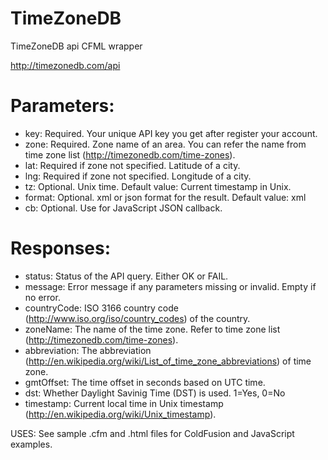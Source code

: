 TimeZoneDB
==========

TimeZoneDB api CFML wrapper

http://timezonedb.com/api

Parameters:
===========
* key: Required. Your unique API key you get after register your account.
* zone: Required. Zone name of an area. You can refer the name from time zone list (http://timezonedb.com/time-zones).
* lat: Required if zone not specified. Latitude of a city.
* lng: Required if zone not specified. Longitude of a city.
* tz: Optional. Unix time. Default value: Current timestamp in Unix.
* format: Optional. xml or json format for the result. Default value: xml
* cb: Optional. Use for JavaScript JSON callback.

Responses:
==========
* status: Status of the API query. Either OK or FAIL.
* message: Error message if any parameters missing or invalid. Empty if no error.
* countryCode: ISO 3166 country code (http://www.iso.org/iso/country_codes) of the country.
* zoneName: The name of the time zone. Refer to time zone list (http://timezonedb.com/time-zones).
* abbreviation: The abbreviation (http://en.wikipedia.org/wiki/List_of_time_zone_abbreviations) of time zone.
* gmtOffset: The time offset in seconds based on UTC time.
* dst: Whether Daylight Savinig Time (DST) is used. 1=Yes, 0=No
* timestamp: Current local time in Unix timestamp (http://en.wikipedia.org/wiki/Unix_timestamp).

USES: See sample .cfm and .html files for ColdFusion and JavaScript examples.